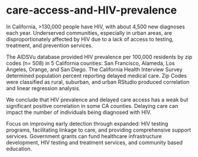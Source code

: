 # care-access-and-HIV-prevalence
In California, >130,000 people have HIV, with about 4,500 new diagnoses each year. 
Underserved communities, especially in urban areas, are disproportionately affected by 
HIV due to a lack of access to testing, treatment, and prevention services.

The AIDSVu database provided HIV prevalence per 100,000 residents by zip codes (n= 508) in 5 California counties: 
San Francisco, Alameda, Los Angeles, Orange, and San Diego. The California Health Interview Survey determined 
population percent reporting delayed medical care. Zip Codes were classified as rural, suburban, and urban
RStudio produced correlation and linear regression analysis. 

We conclude that HIV prevalence and delayed care access has a weak but significant positive correlation in some CA 
counties. Delaying care can impact the number of individuals being diagnosed with HIV.

Focus on improving early detection through expanded: HIV testing programs, facilitating linkage to care, 
and providing comprehensive support services. Government grants can fund healthcare infrastructure development, 
HIV testing and treatment services, and community based education. 





